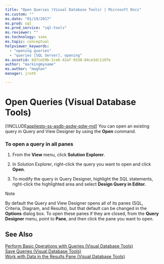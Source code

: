 ```yaml
---
title: "Open Queries (Visual Database Tools) | Microsoft Docs"
ms.custom: ""
ms.date: "01/19/2017"
ms.prod: sql
ms.prod_service: "sql-tools"
ms.reviewer: ""
ms.technology: ssms
ms.topic: conceptual
helpviewer_keywords: 
  - "opening queries"
  - "queries [SQL Server], opening"
ms.assetid: 6d7ce59b-2ce6-42af-9330-84ce3dc1197e
author: "markingmyname"
ms.author: "maghan"
manager: jroth

---
```

# Open Queries (Visual Database Tools)
[!INCLUDE[appliesto-ss-asdb-asdw-pdw-md](../../includes/appliesto-ss-asdb-asdw-pdw-md.md)]
You can open an existing query in Query and View Designer by using the **Open** command.  
  
### To open a query in all panes  
  
1.  From the **View** menu, click **Solution Explorer**.  
  
2.  In Solution Explorer, right-click the query you want to open and click **Open**.  
  
3.  To modify the query in Query Designer, highlight the SQL statements, right-click the highlighted area and select **Design Query in Editor.**  
  
> [!NOTE]  
> By default the Query and View Designer opens all of its panes (SQL, Criteria, Diagram, and Results), but that default can be changed in the **Options** dialog box. To open these panes if they are closed, from the **Query Designer** menu, point to **Pane**, and then click the pane you want to open.  
  
## See Also  
[Perform Basic Operations with Queries &#40;Visual Database Tools&#41;](../../ssms/visual-db-tools/perform-basic-operations-with-queries-visual-database-tools.md)  
[Save Queries &#40;Visual Database Tools&#41;](../../ssms/visual-db-tools/save-queries-visual-database-tools.md)  
[Work with Data in the Results Pane &#40;Visual Database Tools&#41;](../../ssms/visual-db-tools/work-with-data-in-the-results-pane-visual-database-tools.md)  
  
